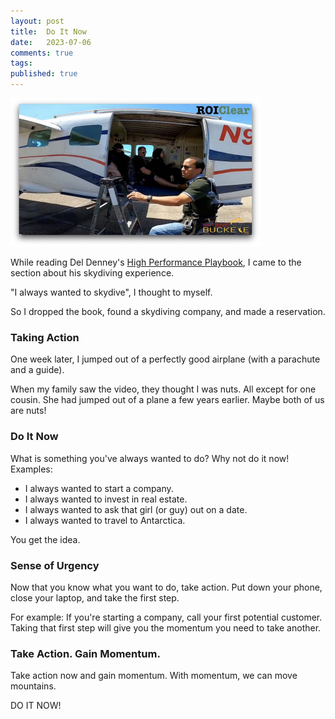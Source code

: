 ```yaml
---
layout: post
title:  Do It Now
date:   2023-07-06
comments: true
tags: 
published: true
---
```


<img src="/images/skydive_do_it_now_RayHightower.jpg" width="400" padding="10" alt="Skydiving: Do It Now" title="Skydiving: Do It Now" />

While reading Del Denney's [High Performance Playbook](/blog/2022/06/30/high-performance-playbook/), I came to the section about his skydiving experience.

"I always wanted to skydive", I thought to myself.

So I dropped the book, found a skydiving company, and made a reservation.

<!--more-->

### Taking Action

One week later, I jumped out of a perfectly good airplane (with a parachute and a guide).

When my family saw the video, they thought I was nuts. All except for one cousin. She had jumped out of a plane a few years earlier. Maybe both of us are nuts!

### Do It Now

What is something you've always wanted to do? Why not do it now! Examples:
* I always wanted to start a company.
* I always wanted to invest in real estate.
* I always wanted to ask that girl (or guy) out on a date.
* I always wanted to travel to Antarctica.

You get the idea.

### Sense of Urgency

Now that you know what you want to do, take action. Put down your phone, close your laptop, and take the first step.

For example: If you're starting a company, call your first potential customer. Taking that first step will give you the momentum you need to take another.

### Take Action. Gain Momentum.

Take action now and gain momentum. With momentum, we can move mountains.

DO IT NOW!
 
